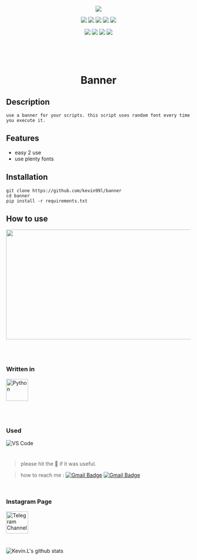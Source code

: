 <p align="center">
  <img src=".imgs/banner-logo.jpg">
</p>
<p align="center">
  <img src="https://img.shields.io/badge/Version-1.0-green?style=for-the-badge">
  <img src="https://img.shields.io/github/license/kevin99L/maskUrl?style=for-the-badge">
  <img src="https://img.shields.io/github/stars/kevin99l/maskUrl?style=for-the-badge">
  <img src="https://img.shields.io/github/issues/kevin99l/maskUrl?color=red&style=for-the-badge">
  <img src="https://img.shields.io/github/forks/kevin99l/maskUrl?color=teal&style=for-the-badge">
</p>

<p align="center">
  <img src="https://img.shields.io/badge/Author-Kevin.L-cyan?style=flat-square">
  <img src="https://img.shields.io/badge/Open%20Source-Yes-cyan?style=flat-square">
  <img src="https://img.shields.io/badge/MADE%20IN-IRAN-green?colorA=%23ff0000&colorB=%23017e40&style=flat-square">
  <img src="https://img.shields.io/badge/Written%20In-python3-cyan?style=flat-square">
</p>

<br><br><br>

<h1 align="center">Banner</h1>

## Description

```
use a banner for your scripts. this script uses random font every time you execute it.
```

## Features
- easy 2 use
- use plenty fonts

## Installation

```
git clone https://github.com/kevin99l/banner
cd banner
pip install -r requirements.txt
```

## How to use

<img align="center" width="700" height="300" src=".imgs/how-to-use-banner.gif">

<br><br>

### Written in

<img align="center" src="https://seeklogo.com/images/P/python-logo-A32636CAA3-seeklogo.com.png" alt="Python" height="60" width="60" />

<br><br>

### Used
![VS Code](https://img.shields.io/badge/-VS%20Code-007ACC?style=flat-square&logo=visual-studio-code&logoColor=ffffff)

#

> please hit the 🌟 if it was useful.

> how to reach me : [![Gmail Badge](https://img.shields.io/badge/-Gmail-c14438?style=flat-square&logo=Gmail&logoColor=white&link=mailto:kevin.l619.kl@gmail.com)](mailto:kevin.l619.kl@gmail.com)
[![Gmail Badge](https://img.shields.io/badge/Telegram-informational?style=plastic&logo=Telegram&link=https://t.me/kevindotl)](https://t.me/kevindotl)

<br>

### Instagram Page
<a href="https://instagram.com/python_programming619"><img align="center" src="https://seeklogo.com/images/I/instagram-new-2016-logo-D9D42A0AD4-seeklogo.com.png" alt="Telegram Channel" height="60" width="60" /></a>

#
![Kevin.L's github stats](https://github-readme-stats.vercel.app/api?username=Kevin99L&include_all_commits=true&count_private=true&show_owner=true&show_icons=true&theme=merko)
